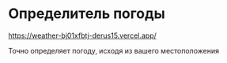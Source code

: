 # Определитель погоды

https://weather-bj01xfbtj-derus15.vercel.app/

Точно определяет погоду, исходя из вашего местоположения
